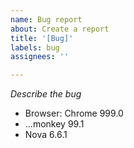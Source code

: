 ```yaml
---
name: Bug report
about: Create a report
title: '[Bug]'
labels: bug
assignees: ''

---
```


<!-- Note! Try updating/reinstalling the extensions. Maybe this will help. -->

*Describe the bug*

 - Browser: Chrome 999.0 <!-- The name and version of your browser -->
 - ...monkey 99.1 <!-- What userscript extension do you use: Tampermonkey, Violetmonkey, etc -->
 - Nova 6.6.1 <!-- script version -->
<!-- (optional) The url of the channel where my script fails to pause the Home video -->
